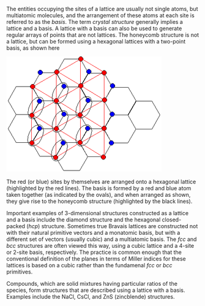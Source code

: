 

The entities occupying the sites of a lattice are usually not single atoms, but multiatomic molecules, and the arrangement of these atoms at each site is referred to as the *basis*.  The term *crystal structure* generally implies a lattice and a basis. A lattice with a basis can also be used to generate regular arrays of points that are not lattices. The honeycomb structure is not a lattice, but can be formed using a hexagonal lattices with a two-point basis, as shown here

![](./Honeycomb_basis.gif)

The red (or blue) sites by themselves are arranged onto a hexagonal lattice (highlighted by the red lines). The basis is formed by a red and blue atom taken together (as indicated by the ovals), and when arranged as shown, they give rise to the honeycomb structure (highlighted by the black lines).

Important examples of 3-dimensional structures constructed as a lattice and a basis include the diamond structure and the hexagonal closed-packed (*hcp*) structure. Sometimes true&nbsp;Bravais lattices are constructed not with their natural primitive vectors and a monatomic basis, but with a different set of vectors (usually cubic) and a multiatomic basis. The *fcc* and *bcc* structures are often viewed this way, using a cubic lattice and a 4-site or 2-site basis, respectively. The practice is common enough that the conventional definition of the planes in terms of Miller indices for these lattices is based on a cubic rather than the fundamenal *fcc* or *bcc* primitives.

Compounds, which are solid mixtures having particular ratios of the species, form structures that are described using a lattice with a basis.  Examples include the NaCl, CsCl, and ZnS (zincblende) structures.